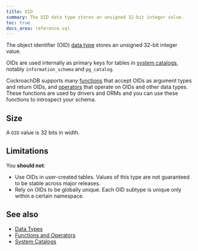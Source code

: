 ```yaml
---
title: OID
summary: The OID data type stores an unsigned 32-bit integer value.
toc: true
docs_area: reference.sql
---
```


The object identifier (OID) [data type](data-types.html) stores an unsigned 32-bit integer value.

OIDs are used internally as primary keys for tables in [system catalogs](system-catalogs.html), notably `information_schema` and `pg_catalog`.

CockroachDB supports many [functions](functions-and-operators.html#built-in-functions) that accept OIDs as argument types and return OIDs, and [operators](functions-and-operators.html#operators) that operate on OIDs and other data types. These functions are used by drivers and ORMs and you can use these functions to introspect your schema.

## Size

A `OID` value is 32 bits in width.

## Limitations

You **should not**:

- Use OIDs in user-created tables. Values of this type are not guaranteed to be stable across major releases.
- Rely on OIDs to be globally unique. Each OID subtype is unique only within a certain namespace.

## See also

- [Data Types](data-types.html)
- [Functions and Operators](functions-and-operators.html)
- [System Catalogs](system-catalogs.html)
